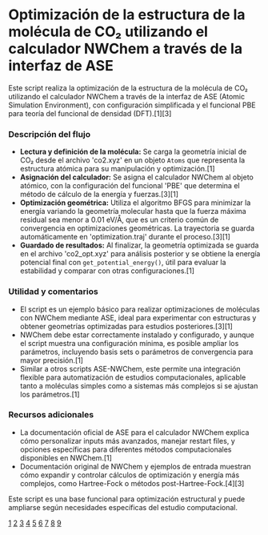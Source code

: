# Optimización de la estructura de la molécula de CO₂ utilizando el calculador NWChem a través de la interfaz de ASE 

Este script realiza la optimización de la estructura de la molécula de CO₂ utilizando el calculador NWChem a través de la interfaz de ASE (Atomic Simulation Environment), con configuración simplificada y el funcional PBE para teoría del funcional de densidad (DFT).[1][3]

### Descripción del flujo

- **Lectura y definición de la molécula:** Se carga la geometría inicial de CO₂ desde el archivo 'co2.xyz' en un objeto `Atoms` que representa la estructura atómica para su manipulación y optimización.[1]
- **Asignación del calculador:** Se asigna el calculador NWChem al objeto atómico, con la configuración del funcional 'PBE' que determina el método de cálculo de la energía y fuerzas.[3][1]
- **Optimización geométrica:** Utiliza el algoritmo BFGS para minimizar la energía variando la geometría molecular hasta que la fuerza máxima residual sea menor a 0.01 eV/Å, que es un criterio común de convergencia en optimizaciones geométricas. La trayectoria se guarda automáticamente en 'optimization.traj' durante el proceso.[3][1]
- **Guardado de resultados:** Al finalizar, la geometría optimizada se guarda en el archivo 'co2_opt.xyz' para análisis posterior y se obtiene la energía potencial final con `get_potential_energy()`, útil para evaluar la estabilidad y comparar con otras configuraciones.[1]
  
### Utilidad y comentarios

- El script es un ejemplo básico para realizar optimizaciones de moléculas con NWChem mediante ASE, ideal para experimentar con estructuras y obtener geometrías optimizadas para estudios posteriores.[3][1]
- NWChem debe estar correctamente instalado y configurado, y aunque el script muestra una configuración mínima, es posible ampliar los parámetros, incluyendo basis sets o parámetros de convergencia para mayor precisión.[1]
- Similar a otros scripts ASE-NWChem, este permite una integración flexible para automatización de estudios computacionales, aplicable tanto a moléculas simples como a sistemas más complejos si se ajustan los parámetros.[1]

### Recursos adicionales

- La documentación oficial de ASE para el calculador NWChem explica cómo personalizar inputs más avanzados, manejar restart files, y opciones específicas para diferentes métodos computacionales disponibles en NWChem.[1]
- Documentación original de NWChem y ejemplos de entrada muestran cómo expandir y controlar cálculos de optimización y energía más complejos, como Hartree-Fock o métodos post-Hartree-Fock.[4][3]

Este script es una base funcional para optimización estructural y puede ampliarse según necesidades específicas del estudio computacional.

[1](https://wiki.fysik.dtu.dk/ase/ase/calculators/nwchem.html)
[2](https://wiki.fysik.dtu.dk/ase/_modules/ase/calculators/nwchem.html)
[3](https://gitlab.com/ase/ase/blob/master/doc/ase/calculators/nwchem.rst)
[4](https://nwchemgit.github.io/Getting-Started.html)
[5](https://nwchemgit.github.io/Geometry-Optimization.html)
[6](https://www.ehu.eus/sgi/ARCHIVOS/Nwchem)
[7](http://www.fqt.izt.uam.mx/software_fqt/user/userpdf.pdf)
[8](https://ulhpc-tutorials.readthedocs.io/en/latest/multiphysics/)
[9](https://www.scribd.com/document/305056808/Atomic-Simulation-Enviornment)
